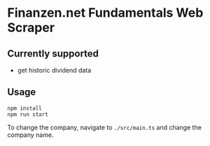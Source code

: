 # Finanzen.net Fundamentals Web Scraper

## Currently supported

- get historic dividend data

## Usage

```shell
npm install
npm run start
```

To change the company, navigate to `./src/main.ts` and change the company name.
